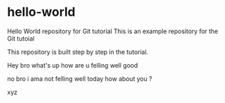 # hello-world
Hello World repository for Git tutorial
This is an example repository for the Git tutoial 

This repository is built step by step in the tutorial.

Hey bro what's up how are u felling well good

no bro i ama not felling well today how about you ?





xyz